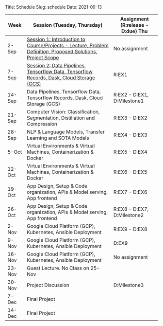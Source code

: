 Title: Schedule
Slug: schedule
Date: 2021-09-13


|Week|Session (Tuesday, Thursday)|Assignment (R:release - D:due) Thu|
|-----|-----|-----|
|2-Sep|[Session 1: Introduction to Course/Projects - Lecture, Problem Definition, Proposed Solutions, Project Scope]({filename}/lectures/lecture1/index.md)|No assignment|
|7-Sep|[Session 2: Data Pipelines, Tensorflow Data, Tensorflow Records, Dask, Cloud Storage (GCS)]({filename}/lectures/lecture2/index.md)|R:EX1 |
|14-Sep|Data Pipelines, Tensorflow Data, Tensorflow Records, Dask, Cloud Storage (GCS)|R:EX2 - D:EX1, D:Milestone1 |
|21-Sep|Computer Vision: Classification, Segmentation, Distillation and Compression|R:EX3 - D:EX2|
|28-Sep|NLP & Language Models, Transfer Learning and SOTA Models|R:EX4 - D:EX3|
|5-Oct|Virtual Environments & Virtual Machines, Containerization & Docker|R:EX5 - D:EX4|
|12-Oct|Virtual Environments & Virtual Machines, Containerization & Docker|R:EX6 - D:EX5|
|19-Oct|App Design, Setup & Code organization, APIs & Model serving, App frontend|R:EX7 - D:EX6|
|26-Oct|App Design, Setup & Code organization, APIs & Model serving, App frontend|R:EX8 - D:EX7, D:Milestone2|
|2-Nov|Google Cloud Platform (GCP), Kubernetes, Ansible Deployment|R:EX9 - D:EX8|
|9-Nov|Google Cloud Platform (GCP), Kubernetes, Ansible Deployment|D:EX9|
|16-Nov|Google Cloud Platform (GCP), Kubernetes, Ansible Deployment|No assignment|
|23-Nov|Guest Lecture.  No Class on 25-Nov||
|30-Nov|Project Discussion|D:Milestone3|
|7-Dec|Final Project||
|14-Dec|Final Project||
